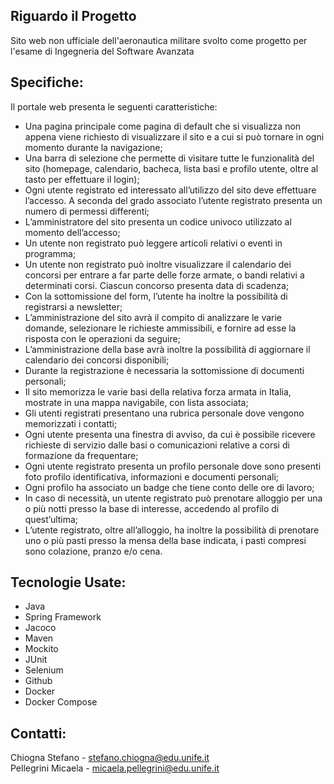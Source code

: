 ## Riguardo il Progetto

Sito web non ufficiale dell'aeronautica militare svolto come progetto per l'esame di Ingegneria del Software Avanzata

## Specifiche:

Il portale web presenta le seguenti caratteristiche:

- Una pagina principale come pagina di default che si visualizza non appena viene richiesto di visualizzare il sito e a cui si può tornare in ogni momento durante la navigazione;
- Una barra di selezione che permette di visitare tutte le funzionalità del sito (homepage, calendario, bacheca, lista basi e profilo utente, oltre al tasto per effettuare il login);
- Ogni utente registrato ed interessato all’utilizzo del sito deve effettuare l’accesso. A seconda del grado associato l’utente registrato presenta un numero di permessi differenti; 
- L’amministratore del sito presenta un codice univoco utilizzato al momento dell’accesso; 
- Un utente non registrato può leggere articoli relativi o eventi in programma; 
- Un utente non registrato può inoltre visualizzare il calendario dei concorsi per entrare a far parte delle forze armate, o bandi relativi a determinati corsi. Ciascun concorso presenta data di scadenza; 
- Con la sottomissione del form, l’utente ha inoltre la possibilità di registrarsi a newsletter; 
- L’amministrazione del sito avrà il compito di analizzare le varie domande, selezionare le richieste ammissibili, e fornire ad esse la risposta con le operazioni da seguire;
- L’amministrazione della base avrà inoltre la possibilità di aggiornare il calendario dei concorsi disponibili; 
- Durante la registrazione è necessaria la sottomissione di documenti personali; 
- Il sito memorizza le varie basi della relativa forza armata in Italia, mostrate in una mappa navigabile, con lista associata; 
- Gli utenti registrati presentano una rubrica personale dove vengono memorizzati i contatti; 
- Ogni utente presenta una finestra di avviso, da cui è possibile ricevere richieste di servizio dalle basi o comunicazioni relative a corsi di formazione da frequentare; 
- Ogni utente registrato presenta un profilo personale dove sono presenti foto profilo identificativa, informazioni e documenti personali; 
- Ogni profilo ha associato un badge che tiene conto delle ore di lavoro; 
- In caso di necessità, un utente registrato può prenotare alloggio per una o più notti  presso la base di interesse, accedendo al profilo di quest’ultima; 
- L’utente registrato, oltre all’alloggio, ha inoltre la possibilità di prenotare uno o più pasti presso la mensa della base indicata, i pasti compresi sono colazione, pranzo e/o cena.


## Tecnologie Usate:

- Java
- Spring Framework 
- Jacoco 
- Maven 
- Mockito 
- JUnit
- Selenium
- Github
- Docker
- Docker Compose


## Contatti:
Chiogna Stefano     - stefano.chiogna@edu.unife.it </br>
Pellegrini Micaela  - micaela.pellegrini@edu.unife.it </br> 
